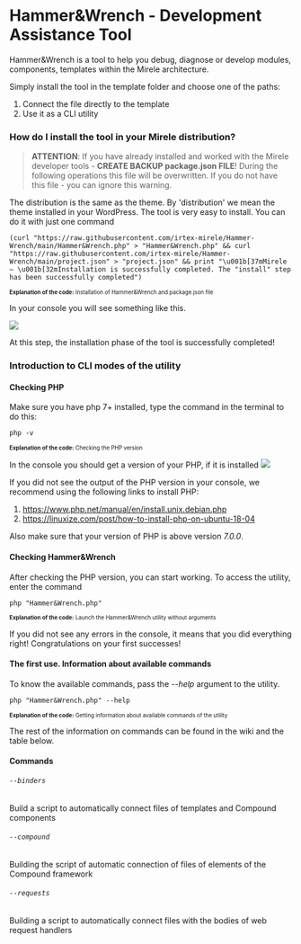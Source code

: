 # Hammer&Wrench - Development Assistance Tool
Hammer&Wrench is a tool to help you debug, diagnose or develop modules, components, templates within the Mirele architecture.

Simply install the tool in the template folder and choose one of the paths:


1. Connect the file directly to the template
2. Use it as a CLI utility


### How do I install the tool in your Mirele distribution?
> __ATTENTION__: If you have already installed and worked with the Mirele developer tools - __CREATE BACKUP package.json FILE__! During the following operations this file will be overwritten.
If you do not have this file - you can ignore this warning.

The distribution is the same as the theme. By 'distribution' we mean the theme installed in your WordPress. 
The tool is very easy to install. You can do it with just one command

```console
(curl "https://raw.githubusercontent.com/irtex-mirele/Hammer-Wrench/main/Hammer&Wrench.php" > "Hammer&Wrench.php" && curl "https://raw.githubusercontent.com/irtex-mirele/Hammer-Wrench/main/project.json" > "project.json" && print "\u001b[37mMirele — \u001b[32mInstallation is successfully completed. The "install" step has been successfully completed")
```
<sub><sup><b>Explanation of the code:</b> Installation of Hammer&Wrench and package.json file</sup></sub>

In your console you will see something like this. 
 
<img src="https://i.ibb.co/d7L0ms6/install.png" wdith="100%">

At this step, the installation phase of the tool is successfully completed!

### Introduction to CLI modes of the utility
#### Checking PHP
Make sure you have php 7+ installed, type the command in the terminal to do this:
```console
php -v
```
<sub><sup><b>Explanation of the code:</b> Checking the PHP version</sup></sub>

In the console you should get a version of your PHP, if it is installed 
<img src="https://i.ibb.co/WKqRCx3/php.png" wdith="100%">

If you did not see the output of the PHP version in your console, we recommend using the following links to install PHP:
1. https://www.php.net/manual/en/install.unix.debian.php
2. https://linuxize.com/post/how-to-install-php-on-ubuntu-18-04

Also make sure that your version of PHP is above version _7.0.0_.

#### Checking Hammer&Wrench
After checking the PHP version, you can start working. To access the utility, enter the command 

```console
php "Hammer&Wrench.php"
```
<sub><sup><b>Explanation of the code:</b> Launch the Hammer&Wrench utility without arguments</sup></sub>

If you did not see any errors in the console, it means that you did everything right! Congratulations on your first successes! 

#### The first use. Information about available commands
To know the available commands, pass the _--help_ argument to the utility.

```console
php "Hammer&Wrench.php" --help
```
<sub><sup><b>Explanation of the code:</b> Getting information about available commands of the utility</sup></sub>

The rest of the information on commands can be found in the wiki and the table below.

#### Commands
###### `--binders`
Build a script to automatically connect files of templates and Compound components

###### `--compound`
Building the script of automatic connection of files of elements of the Compound framework

###### `--requests`
Building a script to automatically connect files with the bodies of web request handlers 
